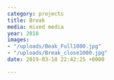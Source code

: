 ```yaml
---
category: projects
title: Break
media: mixed media
year: 2018
images:
- "/uploads/Beak_Full1000.jpg"
- "/uploads/Break_close1000.jpg"
date: 2019-03-18 22:42:25 +0000

---
```

